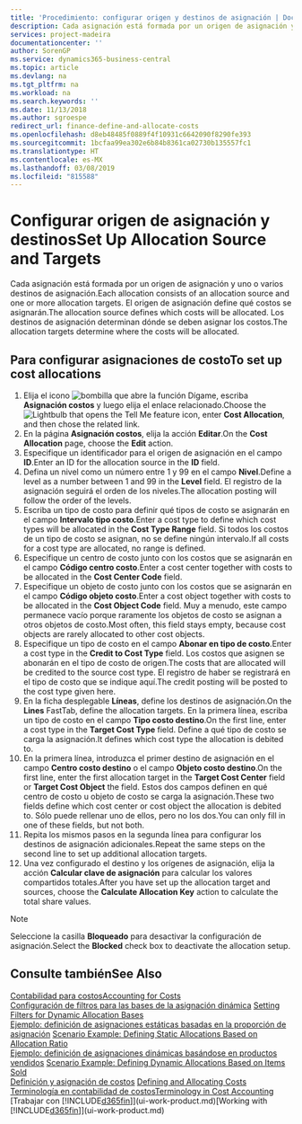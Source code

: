 ```yaml
---
title: 'Procedimiento: configurar origen y destinos de asignación | Documentos de Microsoft'
description: Cada asignación está formada por un origen de asignación y uno o varios destinos de asignación. El origen de asignación define qué costos se asignarán. Los destinos de asignación determinan dónde se deben asignar los costos.
services: project-madeira
documentationcenter: ''
author: SorenGP
ms.service: dynamics365-business-central
ms.topic: article
ms.devlang: na
ms.tgt_pltfrm: na
ms.workload: na
ms.search.keywords: ''
ms.date: 11/13/2018
ms.author: sgroespe
redirect_url: finance-define-and-allocate-costs
ms.openlocfilehash: d8eb48485f0889f4f10931c6642090f8290fe393
ms.sourcegitcommit: 1bcfaa99ea302e6b84b8361ca02730b135557fc1
ms.translationtype: HT
ms.contentlocale: es-MX
ms.lasthandoff: 03/08/2019
ms.locfileid: "815588"
---
```

# <a name="set-up-allocation-source-and-targets"></a><span data-ttu-id="a2981-105">Configurar origen de asignación y destinos</span><span class="sxs-lookup"><span data-stu-id="a2981-105">Set Up Allocation Source and Targets</span></span>
<span data-ttu-id="a2981-106">Cada asignación está formada por un origen de asignación y uno o varios destinos de asignación.</span><span class="sxs-lookup"><span data-stu-id="a2981-106">Each allocation consists of an allocation source and one or more allocation targets.</span></span> <span data-ttu-id="a2981-107">El origen de asignación define qué costos se asignarán.</span><span class="sxs-lookup"><span data-stu-id="a2981-107">The allocation source defines which costs will be allocated.</span></span> <span data-ttu-id="a2981-108">Los destinos de asignación determinan dónde se deben asignar los costos.</span><span class="sxs-lookup"><span data-stu-id="a2981-108">The allocation targets determine where the costs will be allocated.</span></span>  

## <a name="to-set-up-cost-allocations"></a><span data-ttu-id="a2981-109">Para configurar asignaciones de costo</span><span class="sxs-lookup"><span data-stu-id="a2981-109">To set up cost allocations</span></span>  
1.  <span data-ttu-id="a2981-110">Elija el icono ![bombilla que abre la función Dígame](media/ui-search/search_small.png "Dígame que desea hacer"), escriba **Asignación costos** y luego elija el enlace relacionado.</span><span class="sxs-lookup"><span data-stu-id="a2981-110">Choose the ![Lightbulb that opens the Tell Me feature](media/ui-search/search_small.png "Tell me what you want to do") icon, enter **Cost Allocation**, and then chose the related link.</span></span>  
2.  <span data-ttu-id="a2981-111">En la página **Asignación costos**, elija la acción **Editar**.</span><span class="sxs-lookup"><span data-stu-id="a2981-111">On the **Cost Allocation** page, choose the **Edit** action.</span></span>  
3.  <span data-ttu-id="a2981-112">Especifique un identificador para el origen de asignación en el campo **ID**.</span><span class="sxs-lookup"><span data-stu-id="a2981-112">Enter an ID for the allocation source in the **ID** field.</span></span>  
4.  <span data-ttu-id="a2981-113">Defina un nivel como un número entre 1 y 99 en el campo **Nivel**.</span><span class="sxs-lookup"><span data-stu-id="a2981-113">Define a level as a number between 1 and 99 in the **Level** field.</span></span> <span data-ttu-id="a2981-114">El registro de la asignación seguirá el orden de los niveles.</span><span class="sxs-lookup"><span data-stu-id="a2981-114">The allocation posting will follow the order of the levels.</span></span>  
5.  <span data-ttu-id="a2981-115">Escriba un tipo de costo para definir qué tipos de costo se asignarán en el campo **Intervalo tipo costo**.</span><span class="sxs-lookup"><span data-stu-id="a2981-115">Enter a cost type to define which cost types will be allocated in the **Cost Type Range** field.</span></span> <span data-ttu-id="a2981-116">Si todos los costos de un tipo de costo se asignan, no se define ningún intervalo.</span><span class="sxs-lookup"><span data-stu-id="a2981-116">If all costs for a cost type are allocated, no range is defined.</span></span>  
6.  <span data-ttu-id="a2981-117">Especifique un centro de costo junto con los costos que se asignarán en el campo **Código centro costo**.</span><span class="sxs-lookup"><span data-stu-id="a2981-117">Enter a cost center together with costs to be allocated in the **Cost Center Code** field.</span></span>  
7.  <span data-ttu-id="a2981-118">Especifique un objeto de costo junto con los costos que se asignarán en el campo **Código objeto costo**.</span><span class="sxs-lookup"><span data-stu-id="a2981-118">Enter a cost object together with costs to be allocated in the **Cost Object Code** field.</span></span> <span data-ttu-id="a2981-119">Muy a menudo, este campo permanece vacío porque raramente los objetos de costo se asignan a otros objetos de costo.</span><span class="sxs-lookup"><span data-stu-id="a2981-119">Most often, this field stays empty, because cost objects are rarely allocated to other cost objects.</span></span>  
8.  <span data-ttu-id="a2981-120">Especifique un tipo de costo en el campo **Abonar en tipo de costo**.</span><span class="sxs-lookup"><span data-stu-id="a2981-120">Enter a cost type in the **Credit to Cost Type** field.</span></span> <span data-ttu-id="a2981-121">Los costos que asignen se abonarán en el tipo de costo de origen.</span><span class="sxs-lookup"><span data-stu-id="a2981-121">The costs that are allocated will be credited to the source cost type.</span></span> <span data-ttu-id="a2981-122">El registro de haber se registrará en el tipo de costo que se indique aquí.</span><span class="sxs-lookup"><span data-stu-id="a2981-122">The credit posting will be posted to the cost type given here.</span></span>  
9. <span data-ttu-id="a2981-123">En la ficha desplegable **Líneas**, define los destinos de asignación.</span><span class="sxs-lookup"><span data-stu-id="a2981-123">On the **Lines** FastTab, define the allocation targets.</span></span> <span data-ttu-id="a2981-124">En la primera línea, escriba un tipo de costo en el campo **Tipo costo destino**.</span><span class="sxs-lookup"><span data-stu-id="a2981-124">On the first line, enter a cost type in the **Target Cost Type** field.</span></span> <span data-ttu-id="a2981-125">Define a qué tipo de costo se carga la asignación.</span><span class="sxs-lookup"><span data-stu-id="a2981-125">It defines which cost type the allocation is debited to.</span></span>  
10. <span data-ttu-id="a2981-126">En la primera línea, introduzca el primer destino de asignación en el campo **Centro costo destino** o el campo **Objeto costo destino**.</span><span class="sxs-lookup"><span data-stu-id="a2981-126">On the first line, enter the first allocation target in the **Target Cost Center** field or **Target Cost Object** the field.</span></span> <span data-ttu-id="a2981-127">Estos dos campos definen en qué centro de costo u objeto de costo se carga la asignación.</span><span class="sxs-lookup"><span data-stu-id="a2981-127">These two fields define which cost center or cost object the allocation is debited to.</span></span> <span data-ttu-id="a2981-128">Sólo puede rellenar uno de ellos, pero no los dos.</span><span class="sxs-lookup"><span data-stu-id="a2981-128">You can only fill in one of these fields, but not both.</span></span>  
11. <span data-ttu-id="a2981-129">Repita los mismos pasos en la segunda línea para configurar los destinos de asignación adicionales.</span><span class="sxs-lookup"><span data-stu-id="a2981-129">Repeat the same steps on the second line to set up additional allocation targets.</span></span>  
12. <span data-ttu-id="a2981-130">Una vez configurado el destino y los orígenes de asignación, elija la acción **Calcular clave de asignación** para calcular los valores compartidos totales.</span><span class="sxs-lookup"><span data-stu-id="a2981-130">After you have set up the allocation target and sources, choose the **Calculate Allocation Key** action to calculate the total share values.</span></span>  

> [!NOTE]  
>  <span data-ttu-id="a2981-131">Seleccione la casilla **Bloqueado** para desactivar la configuración de asignación.</span><span class="sxs-lookup"><span data-stu-id="a2981-131">Select the **Blocked** check box to deactivate the allocation setup.</span></span>  

## <a name="see-also"></a><span data-ttu-id="a2981-132">Consulte también</span><span class="sxs-lookup"><span data-stu-id="a2981-132">See Also</span></span>  
[<span data-ttu-id="a2981-133">Contabilidad para costos</span><span class="sxs-lookup"><span data-stu-id="a2981-133">Accounting for Costs</span></span>](finance-manage-cost-accounting.md)  
 <span data-ttu-id="a2981-134">[Configuración de filtros para las bases de la asignación dinámica](finance-setting-filters-for-dynamic-allocation-bases.md) </span><span class="sxs-lookup"><span data-stu-id="a2981-134">[Setting Filters for Dynamic Allocation Bases](finance-setting-filters-for-dynamic-allocation-bases.md) </span></span>  
 <span data-ttu-id="a2981-135">[Ejemplo: definición de asignaciones estáticas basadas en la proporción de asignación](finance-scenario-example-defining-static-allocations-based-on-allocation-ratio.md) </span><span class="sxs-lookup"><span data-stu-id="a2981-135">[Scenario Example: Defining Static Allocations Based on Allocation Ratio](finance-scenario-example-defining-static-allocations-based-on-allocation-ratio.md) </span></span>  
 <span data-ttu-id="a2981-136">[Ejemplo: definición de asignaciones dinámicas basándose en productos vendidos](finance-scenario-example-defining-dynamic-allocations-based-on-items-sold.md) </span><span class="sxs-lookup"><span data-stu-id="a2981-136">[Scenario Example: Defining Dynamic Allocations Based on Items Sold](finance-scenario-example-defining-dynamic-allocations-based-on-items-sold.md) </span></span>  
 <span data-ttu-id="a2981-137">[Definición y asignación de costos](finance-define-and-allocate-costs.md) </span><span class="sxs-lookup"><span data-stu-id="a2981-137">[Defining and Allocating Costs](finance-define-and-allocate-costs.md) </span></span>  
 [<span data-ttu-id="a2981-138">Terminología en contabilidad de costos</span><span class="sxs-lookup"><span data-stu-id="a2981-138">Terminology in Cost Accounting</span></span>](finance-terminology-in-cost-accounting.md)  
 <span data-ttu-id="a2981-139">[Trabajar con [!INCLUDE[d365fin](includes/d365fin_md.md)]](ui-work-product.md)</span><span class="sxs-lookup"><span data-stu-id="a2981-139">[Working with [!INCLUDE[d365fin](includes/d365fin_md.md)]](ui-work-product.md)</span></span>
